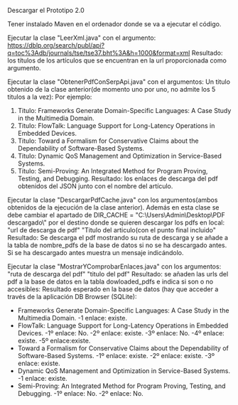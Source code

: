 Descargar el Prototipo 2.0

Tener instalado Maven en el ordenador donde se va a ejecutar el código.

Ejecutar la clase "LeerXml.java" con el argumento:
https://dblp.org/search/publ/api?q=toc%3Adb/journals/tse/tse37.bht%3A&h=1000&format=xml
Resultado: los títulos de los artículos que se encuentran en la url proporcionada como argumento.

Ejecutar la clase "ObtenerPdfConSerpApi.java" con el argumentos:
Un titulo obtenido de la clase anterior(de momento uno por uno, no admite los 5 titulos a la vez):
Por ejemplo:
1. Titulo: Frameworks Generate Domain-Specific Languages: A Case Study in the Multimedia Domain.
2. Titulo: FlowTalk: Language Support for Long-Latency Operations in Embedded Devices.
3. Titulo: Toward a Formalism for Conservative Claims about the Dependability of Software-Based Systems.
4. Titulo: Dynamic QoS Management and Optimization in Service-Based Systems.
5. Titulo: Semi-Proving: An Integrated Method for Program Proving, Testing, and Debugging.
Resultado: los enlaces de descarga del pdf obtenidos del JSON junto con el nombre del artículo.

Ejecutar la clase "DescargarPdfCache.java" con los argumentos(ambos obtenidos de la ejecución de la clase anterior). Además en esta clase se debe cambiar el apartado de DIR_CACHE = "C:\\Users\\Admin\\Desktop\\PDF descargado\\" por el destino donde se quieren descargar los pdfs en local:
"url de descarga de pdf" "Titulo del articulo(con el punto final incluido"
Resultado: Se descarga el pdf mostrando su ruta de descarga y se añade a la tabla de nombre_pdfs de la base de datos si no se ha descargado antes. Si se ha descargado antes muestra un mensaje indicándolo.

Ejecutar la clase "MostrarYComprobarEnlaces.java" con los argumentos:
"ruta de descarga del pdf" "titulo del pdf"
Resultado: se añaden las urls del pdf a la base de datos en la tabla dowloaded_pdfs e indica si son o no accesibles:
Resultado esperado en la base de datos (hay que acceder a través de la aplicación DB Browser (SQLite):
- Frameworks Generate Domain-Specific Languages: A Case Study in the Multimedia Domain.
	-1 enlace: existe.
-  FlowTalk: Language Support for Long-Latency Operations in Embedded Devices.
	-1º enlace: No.
	-2º enlace: existe.
	-3º enlace: No.
	-4º enlace: existe.
	-5º enlace:existe.
- Toward a Formalism for Conservative Claims about the Dependability of Software-Based Systems.
	-1º enlace: existe.
	-2º enlace: existe.
	-3º enlace: existe.
- Dynamic QoS Management and Optimization in Service-Based Systems.
	-1 enlace: existe.
- Semi-Proving: An Integrated Method for Program Proving, Testing, and Debugging.
	-1º enlace: No.
	-2º enlace: No.
